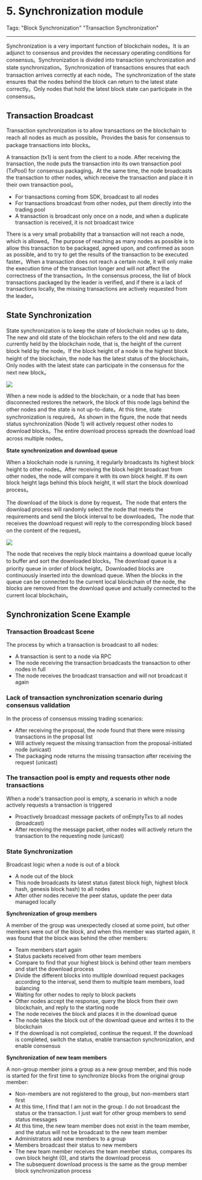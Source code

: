# 5. Synchronization module

Tags: "Block Synchronization" "Transaction Synchronization"

----

Synchronization is a very important function of blockchain nodes。It is an adjunct to consensus and provides the necessary operating conditions for consensus。Synchronization is divided into transaction synchronization and state synchronization。Synchronization of transactions ensures that each transaction arrives correctly at each node。The synchronization of the state ensures that the nodes behind the block can return to the latest state correctly。Only nodes that hold the latest block state can participate in the consensus。

## Transaction Broadcast

Transaction synchronization is to allow transactions on the blockchain to reach all nodes as much as possible。Provides the basis for consensus to package transactions into blocks。

A transaction (tx1) is sent from the client to a node. After receiving the transaction, the node puts the transaction into its own transaction pool (TxPool) for consensus packaging。At the same time, the node broadcasts the transaction to other nodes, which receive the transaction and place it in their own transaction pool。

* For transactions coming from SDK, broadcast to all nodes
* For transactions broadcast from other nodes, put them directly into the trading pool
* A transaction is broadcast only once on a node, and when a duplicate transaction is received, it is not broadcast twice

There is a very small probability that a transaction will not reach a node, which is allowed。The purpose of reaching as many nodes as possible is to allow this transaction to be packaged, agreed upon, and confirmed as soon as possible, and to try to get the results of the transaction to be executed faster。When a transaction does not reach a certain node, it will only make the execution time of the transaction longer and will not affect the correctness of the transaction。In the consensus process, the list of block transactions packaged by the leader is verified, and if there is a lack of transactions locally, the missing transactions are actively requested from the leader。

## State Synchronization

State synchronization is to keep the state of blockchain nodes up to date。The new and old state of the blockchain refers to the old and new data currently held by the blockchain node, that is, the height of the current block held by the node。If the block height of a node is the highest block height of the blockchain, the node has the latest status of the blockchain。Only nodes with the latest state can participate in the consensus for the next new block。

![](../../../../2.x/images/sync/block.png)

When a new node is added to the blockchain, or a node that has been disconnected restores the network, the block of this node lags behind the other nodes and the state is not up-to-date。At this time, state synchronization is required。As shown in the figure, the node that needs status synchronization (Node 1) will actively request other nodes to download blocks。The entire download process spreads the download load across multiple nodes。

**State synchronization and download queue**

When a blockchain node is running, it regularly broadcasts its highest block height to other nodes。After receiving the block height broadcast from other nodes, the node will compare it with its own block height. If its own block height lags behind this block height, it will start the block download process。

The download of the block is done by request。The node that enters the download process will randomly select the node that meets the requirements and send the block interval to be downloaded。The node that receives the download request will reply to the corresponding block based on the content of the request。

![](../../../../2.x/images/sync/Download.png)

The node that receives the reply block maintains a download queue locally to buffer and sort the downloaded blocks。The download queue is a priority queue in order of block height。Downloaded blocks are continuously inserted into the download queue. When the blocks in the queue can be connected to the current local blockchain of the node, the blocks are removed from the download queue and actually connected to the current local blockchain。

## Synchronization Scene Example

### Transaction Broadcast Scene

The process by which a transaction is broadcast to all nodes:

* A transaction is sent to a node via RPC
* The node receiving the transaction broadcasts the transaction to other nodes in full
* The node receives the broadcast transaction and will not broadcast it again

### Lack of transaction synchronization scenario during consensus validation

In the process of consensus missing trading scenarios:

* After receiving the proposal, the node found that there were missing transactions in the proposal list
* Will actively request the missing transaction from the proposal-initiated node (unicast)
* The packaging node returns the missing transaction after receiving the request (unicast)

### The transaction pool is empty and requests other node transactions

When a node's transaction pool is empty, a scenario in which a node actively requests a transaction is triggered

* Proactively broadcast message packets of onEmptyTxs to all nodes (broadcast)
* After receiving the message packet, other nodes will actively return the transaction to the requesting node (unicast)

### State Synchronization

Broadcast logic when a node is out of a block

* A node out of the block
* This node broadcasts its latest status (latest block high, highest block hash, genesis block hash) to all nodes
* After other nodes receive the peer status, update the peer data managed locally

**Synchronization of group members**

A member of the group was unexpectedly closed at some point, but other members were out of the block, and when this member was started again, it was found that the block was behind the other members:

* Team members start again
* Status packets received from other team members
* Compare to find that your highest block is behind other team members and start the download process
* Divide the different blocks into multiple download request packages according to the interval, send them to multiple team members, load balancing
* Waiting for other nodes to reply to block packets
* Other nodes accept the response, query the block from their own blockchain, and reply to the starting node
* The node receives the block and places it in the download queue
* The node takes the block out of the download queue and writes it to the blockchain
* If the download is not completed, continue the request. If the download is completed, switch the status, enable transaction synchronization, and enable consensus

**Synchronization of new team members**

A non-group member joins a group as a new group member, and this node is started for the first time to synchronize blocks from the original group member:

* Non-members are not registered to the group, but non-members start first
* At this time, I find that I am not in the group. I do not broadcast the status or the transaction. I just wait for other group members to send status messages
* At this time, the new team member does not exist in the team member, and the status will not be broadcast to the new team member
* Administrators add new members to a group
* Members broadcast their status to new members
* The new team member receives the team member status, compares its own block height (0), and starts the download process
* The subsequent download process is the same as the group member block synchronization process
